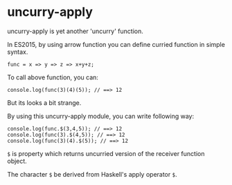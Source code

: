# uncurry-apply

uncurry-apply is yet another 'uncurry' function.


In ES2015, by using arrow function you can define curried function in simple syntax.

```
func = x => y => z => x+y+z;
```

To call above function, you can:

```
console.log(func(3)(4)(5)); // ==> 12
```

But its looks a bit strange.

By using this uncurry-apply module, you can write following way:

```
console.log(func.$(3,4,5)); // ==> 12
console.log(func(3).$(4,5)); // ==> 12
console.log(func(3)(4).$(5)); // ==> 12
```

`$` is property which returns uncurried version of the receiver function object.

The character `$` be derived from Haskell's apply operator `$`.

